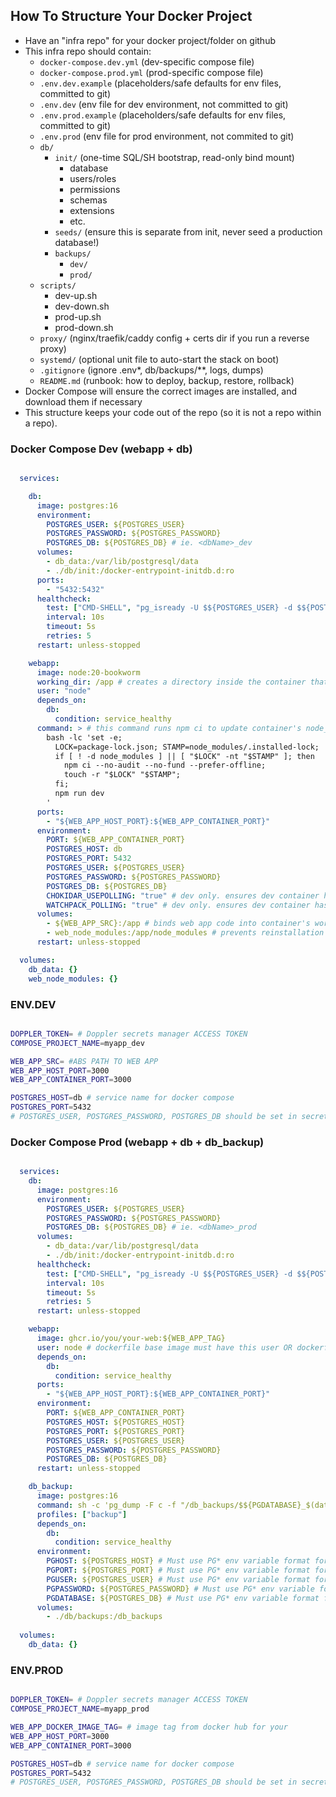 ## How To Structure Your Docker Project
  - Have an "infra repo" for your docker project/folder on github
  - This infra repo should contain:
    - `docker-compose.dev.yml` (dev-specific compose file)
    - `docker-compose.prod.yml` (prod-specific compose file)
    - `.env.dev.example` (placeholders/safe defaults for env files, committed to git)
    - `.env.dev` (env file for dev environment, not committed to git)
    - `.env.prod.example` (placeholders/safe defaults for env files, committed to git)
    - `.env.prod` (env file for prod environment, not commited to git)
    - `db/`
      - `init/` (one-time SQL/SH bootstrap, read-only bind mount)
        - database
        - users/roles
        - permissions
        - schemas
        - extensions
        - etc.
      - `seeds/` (ensure this is separate from init, never seed a production database!)
      - `backups/`
        - `dev/`
        - `prod/`
    - `scripts/`
      - dev-up.sh
      - dev-down.sh
      - prod-up.sh
      - prod-down.sh
    - `proxy/` (nginx/traefik/caddy config + certs dir if you run a reverse proxy)
    - `systemd/` (optional unit file to auto-start the stack on boot)
    - `.gitignore` (ignore .env*, db/backups/**, logs, dumps)
    - `README.md` (runbook: how to deploy, backup, restore, rollback)
  - Docker Compose will ensure the correct images are installed, and download them if necessary
  - This structure keeps your code out of the repo (so it is not a repo within a repo). 


### Docker Compose Dev (webapp + db)
```yml

  services:

    db:
      image: postgres:16
      environment:
        POSTGRES_USER: ${POSTGRES_USER}
        POSTGRES_PASSWORD: ${POSTGRES_PASSWORD}
        POSTGRES_DB: ${POSTGRES_DB} # ie. <dbName>_dev
      volumes: 
        - db_data:/var/lib/postgresql/data
        - ./db/init:/docker-entrypoint-initdb.d:ro
      ports:
        - "5432:5432"
      healthcheck:
        test: ["CMD-SHELL", "pg_isready -U $${POSTGRES_USER} -d $${POSTGRES_DB} -h 127.0.0.1"] 
        interval: 10s
        timeout: 5s
        retries: 5
      restart: unless-stopped 

    webapp:
      image: node:20-bookworm
      working_dir: /app # creates a directory inside the container that we are working inside
      user: "node" 
      depends_on:
        db:
          condition: service_healthy
      command: > # this command runs npm ci to update container's node_modules if it is empty OR package-lock.json is newly updated compared to STAMP file. Once node_modules are confirmed, it starts a dev server
        bash -lc 'set -e;
          LOCK=package-lock.json; STAMP=node_modules/.installed-lock;
          if [ ! -d node_modules ] || [ "$LOCK" -nt "$STAMP" ]; then
            npm ci --no-audit --no-fund --prefer-offline;
            touch -r "$LOCK" "$STAMP";
          fi;
          npm run dev
        '
      ports:
        - "${WEB_APP_HOST_PORT}:${WEB_APP_CONTAINER_PORT}"
      environment:
        PORT: ${WEB_APP_CONTAINER_PORT}
        POSTGRES_HOST: db
        POSTGRES_PORT: 5432
        POSTGRES_USER: ${POSTGRES_USER}
        POSTGRES_PASSWORD: ${POSTGRES_PASSWORD} 
        POSTGRES_DB: ${POSTGRES_DB}
        CHOKIDAR_USEPOLLING: "true" # dev only. ensures dev container has up-to-date files (others' default, such as nodemon, eslint watchers, vite, etc.)
        WATCHPACK_POLLING: "true" # dev only. ensures dev container has up-to-date files (nextjs default)
      volumes:
        - ${WEB_APP_SRC}:/app # binds web app code into container's working directory
        - web_node_modules:/app/node_modules # prevents reinstallation on every restart
      restart: unless-stopped

  volumes:
    db_data: {}
    web_node_modules: {}

```

### ENV.DEV
```bash

DOPPLER_TOKEN= # Doppler secrets manager ACCESS TOKEN
COMPOSE_PROJECT_NAME=myapp_dev

WEB_APP_SRC= #ABS PATH TO WEB APP
WEB_APP_HOST_PORT=3000 
WEB_APP_CONTAINER_PORT=3000

POSTGRES_HOST=db # service name for docker compose
POSTGRES_PORT=5432
# POSTGRES_USER, POSTGRES_PASSWORD, POSTGRES_DB should be set in secrets manager (doppler)

```

### Docker Compose Prod (webapp + db + db_backup)
```yml

  services:
    db:
      image: postgres:16
      environment:
        POSTGRES_USER: ${POSTGRES_USER}
        POSTGRES_PASSWORD: ${POSTGRES_PASSWORD}
        POSTGRES_DB: ${POSTGRES_DB} # ie. <dbName>_prod
      volumes: 
        - db_data:/var/lib/postgresql/data
        - ./db/init:/docker-entrypoint-initdb.d:ro
      healthcheck:
        test: ["CMD-SHELL", "pg_isready -U $${POSTGRES_USER} -d $${POSTGRES_DB} -h 127.0.0.1"] 
        interval: 10s
        timeout: 5s
        retries: 5
      restart: unless-stopped 

    webapp:
      image: ghcr.io/you/your-web:${WEB_APP_TAG}
      user: node # dockerfile base image must have this user OR dockerfile must build this user OR compose file must omit this
      depends_on:
        db:
          condition: service_healthy
      ports:
        - "${WEB_APP_HOST_PORT}:${WEB_APP_CONTAINER_PORT}"
      environment:
        PORT: ${WEB_APP_CONTAINER_PORT}
        POSTGRES_HOST: ${POSTGRES_HOST}
        POSTGRES_PORT: ${POSTGRES_PORT}
        POSTGRES_USER: ${POSTGRES_USER}
        POSTGRES_PASSWORD: ${POSTGRES_PASSWORD}
        POSTGRES_DB: ${POSTGRES_DB}
      restart: unless-stopped

    db_backup:
      image: postgres:16
      command: sh -c 'pg_dump -F c -f "/db_backups/$${PGDATABASE}_$(date +%F_%H%M).dump"'
      profiles: ["backup"]
      depends_on:
        db: 
          condition: service_healthy
      environment:
        PGHOST: ${POSTGRES_HOST} # Must use PG* env variable format for pgdump (for libpq and other postgres client tools)
        PGPORT: ${POSTGRES_PORT} # Must use PG* env variable format for pgdump (for libpq and other postgres client tools)
        PGUSER: ${POSTGRES_USER} # Must use PG* env variable format for pgdump (for libpq and other postgres client tools)
        PGPASSWORD: ${POSTGRES_PASSWORD} # Must use PG* env variable format for pgdump (for libpq and other postgres client tools)
        PGDATABASE: ${POSTGRES_DB} # Must use PG* env variable format for pgdump (for libpq and other postgres client tools)
      volumes:
        - ./db/backups:/db_backups
      
  volumes:
    db_data: {}

```

### ENV.PROD
```bash

DOPPLER_TOKEN= # Doppler secrets manager ACCESS TOKEN
COMPOSE_PROJECT_NAME=myapp_prod

WEB_APP_DOCKER_IMAGE_TAG= # image tag from docker hub for your 
WEB_APP_HOST_PORT=3000 
WEB_APP_CONTAINER_PORT=3000

POSTGRES_HOST=db # service name for docker compose
POSTGRES_PORT=5432
# POSTGRES_USER, POSTGRES_PASSWORD, POSTGRES_DB should be set in secrets manager (doppler)

```
